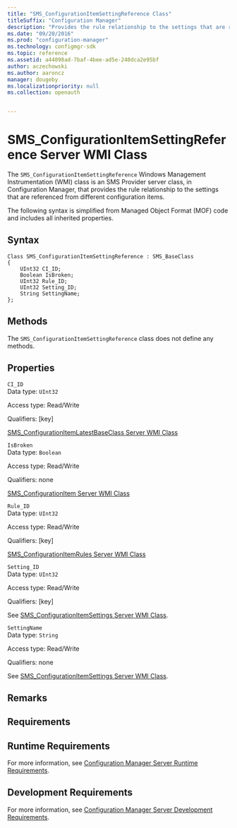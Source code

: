 ```yaml
---
title: "SMS_ConfigurationItemSettingReference Class"
titleSuffix: "Configuration Manager"
description: "Provides the rule relationship to the settings that are referenced from different configuration items."
ms.date: "09/20/2016"
ms.prod: "configuration-manager"
ms.technology: configmgr-sdk
ms.topic: reference
ms.assetid: a44098ad-7baf-4bee-ad5e-240dca2e95bf
author: aczechowski
ms.author: aaroncz
manager: dougeby
ms.localizationpriority: null
ms.collection: openauth


---
```

# SMS_ConfigurationItemSettingReference Server WMI Class
The `SMS_ConfigurationItemSettingReference` Windows Management Instrumentation (WMI) class is an SMS Provider server class, in Configuration Manager, that provides the rule relationship to the settings that are referenced from different configuration items.  

 The following syntax is simplified from Managed Object Format (MOF) code and includes all inherited properties.  

## Syntax  

```  
Class SMS_ConfigurationItemSettingReference : SMS_BaseClass  
{  
    UInt32 CI_ID;  
    Boolean IsBroken;  
    UInt32 Rule_ID;  
    UInt32 Setting_ID;  
    String SettingName;  
};  
```  

## Methods  
 The `SMS_ConfigurationItemSettingReference` class does not define any methods.  

## Properties  
 `CI_ID`  
 Data type: `UInt32`  

 Access type: Read/Write  

 Qualifiers: [key]  

 [SMS_ConfigurationItemLatestBaseClass Server WMI Class](../../../develop/reference/compliance/sms_configurationitemlatestbaseclass-server-wmi-class.md)  

 `IsBroken`  
 Data type: `Boolean`  

 Access type: Read/Write  

 Qualifiers: none  

 [SMS_ConfigurationItem Server WMI Class](../../../develop/reference/compliance/sms_configurationitem-server-wmi-class.md)  

 `Rule_ID`  
 Data type: `UInt32`  

 Access type: Read/Write  

 Qualifiers: [key]  

 [SMS_ConfigurationItemRules Server WMI Class](../../../develop/reference/compliance/sms_configurationitemrules-server-wmi-class.md)  

 `Setting_ID`  
 Data type: `UInt32`  

 Access type: Read/Write  

 Qualifiers: [key]  

 See [SMS_ConfigurationItemSettings Server WMI Class](../../../develop/reference/compliance/sms_configurationitemsettings-server-wmi-class.md).  

 `SettingName`  
 Data type: `String`  

 Access type: Read/Write  

 Qualifiers: none  

 See [SMS_ConfigurationItemSettings Server WMI Class](../../../develop/reference/compliance/sms_configurationitemsettings-server-wmi-class.md).  

## Remarks  

## Requirements  

## Runtime Requirements  
 For more information, see [Configuration Manager Server Runtime Requirements](../../../develop/core/reqs/server-runtime-requirements.md).  

## Development Requirements  
 For more information, see [Configuration Manager Server Development Requirements](../../../develop/core/reqs/server-development-requirements.md).
